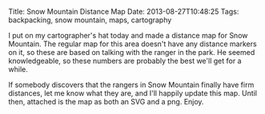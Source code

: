 Title: Snow Mountain Distance Map
Date: 2013-08-27T10:48:25
Tags: backpacking, snow mountain, maps, cartography


I put on my cartographer's hat today and made a distance map for Snow Mountain. The regular map for this area doesn't have any distance markers on it, so these are based on talking with the ranger in the park. He seemed knowledgeable, so these numbers are probably the best we'll get for a while. 

If somebody discovers that the rangers in Snow Mountain finally have firm distances, let me know what they are, and I'll happily update this map. Until then, attached is the map as both an SVG and a png. Enjoy.